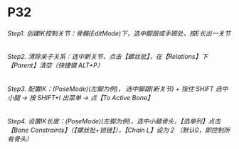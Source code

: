 # P32

###### Step1. 创建IK控制关节：骨骼(EditMode)下，选中脚跟或手跟处，按E长出一关节

###### Step2. 清除亲子关系：选中新关节，点击【螺丝批】，在【Relations】下【Parent】清空（快捷键 ALT+P）

###### Step3. 配置IK：(PoseMode)(左脚为例)， 选中脚跟(新关节) + 按住 SHIFT 选中小腿 -> 按 SHIFT+I 出菜单 -> 点【To Active Bone】 

###### Step4. 设置IK长度：(PoseMode)(左脚为例)，选中小腿骨头，【选单列】点击【Bone Constraints】（【螺丝批+锁链】），【Chain L】设为 2 （默认0，即控制所有骨头）

